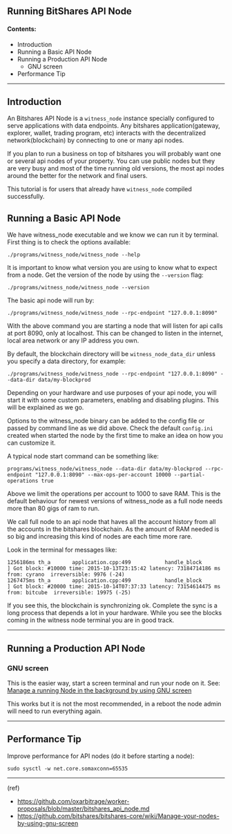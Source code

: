 ## Running BitShares API Node

#### Contents:
- Introduction
- Running a Basic API Node
- Running a Production API Node
    - GNU screen
- Performance Tip

****

## Introduction

An Bitshares API Node is a `witness_node` instance specially configured to serve applications with data endpoints. Any bitshares application(gateway, explorer, wallet, trading program, etc) interacts with the decentralized network(blockchain) by connecting to one or many api nodes.

If you plan to run a business on top of bitshares you will probably want one or several api nodes of your property. You can use public nodes but they are very busy and most of the time running old versions, the most api nodes around the better for the network and final users.

This tutorial is for users that already have `witness_node` compiled successfully.

## Running a Basic API Node

We have witness_node executable and we know we can run it by terminal. First thing is to check the options available:

    ./programs/witness_node/witness_node --help

It is important to know what version you are using to know what to expect from a node. Get the version of the node by using the `--version` flag:

    ./programs/witness_node/witness_node --version

The basic api node will run by:

    ./programs/witness_node/witness_node --rpc-endpoint "127.0.0.1:8090"

With the above command you are starting a node that will listen for api calls at port 8090, only at localhost. This can be changed to listen in the internet, local area network or any IP address you own.

By default, the blockchain directory will be `witness_node_data_dir` unless you specify a data directory, for example:

    ./programs/witness_node/witness_node --rpc-endpoint "127.0.0.1:8090" --data-dir data/my-blockprod

Depending on your hardware and use purposes of your api node, you will start it with some custom parameters, enabling and disabling plugins. This will be explained as we go.

Options to the witness_node binary can be added to the config file or passed by command line as we did above. Check the default `config.ini` created when started the node by the first time to make an idea on how you can customize it.

A typical node start command can be something like:

    programs/witness_node/witness_node --data-dir data/my-blockprod --rpc-endpoint "127.0.0.1:8090" --max-ops-per-account 10000 --partial-operations true

Above we limit the operations per account to 1000 to save RAM. This is the default behaviour for newest versions of witness_node as a full node needs more than 80 gigs of ram to run.

We call full node to an api node that haves all the account history from all the accounts in the bitshares blockchain. As the amount of RAM needed is so big and increasing this kind of nodes are each time more rare.

Look in the terminal for messages like:

    1256186ms th_a       application.cpp:499           handle_block         ] Got block: #10000 time: 2015-10-13T23:15:42 latency: 73184714186 ms from: cyrano  irreversible: 9976 (-24)
    1267475ms th_a       application.cpp:499           handle_block         ] Got block: #20000 time: 2015-10-14T07:37:33 latency: 73154614475 ms from: bitcube  irreversible: 19975 (-25)

If you see this, the blockchain is synchronizing ok. Complete the sync is a long process that depends a lot in your hardware. While you see the blocks coming in the witness node terminal you are in good track.

***

## Running a Production API Node

### GNU screen

This is the easier way, start a screen terminal and run your node on it. See: [Manage a running Node in the background by using GNU screen](/developers/references_tools/manage_node_gun_screen.md#manage-a-running-node-in-the-background-by-using-gnu-screen)

This works but it is not the most recommended, in a reboot the node admin will need to run everything again.


*** 

## Performance Tip

Improve performance for API nodes (do it before starting a node):

    sudo sysctl -w net.core.somaxconn=65535


***

(ref)
- https://github.com/oxarbitrage/worker-proposals/blob/master/bitshares_api_node.md
- https://github.com/bitshares/bitshares-core/wiki/Manage-your-nodes-by-using-gnu-screen
